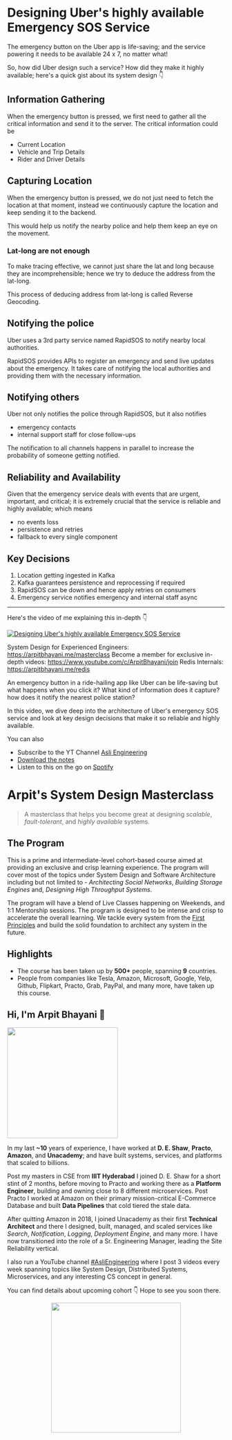 Designing Uber's highly available Emergency SOS Service
===


The emergency button on the Uber app is life-saving; and the service powering it needs to be available 24 x 7, no matter what!

So, how did Uber design such a service? How did they make it highly available; here's a quick gist about its system design 👇‍

## Information Gathering

When the emergency button is pressed, we first need to gather all the critical information and send it to the server. The critical information could be

- Current Location
- Vehicle and Trip Details
- Rider and Driver Details

## Capturing Location

When the emergency button is pressed, we do not just need to fetch the location at that moment, instead we continuously capture the location and keep sending it to the backend.

This would help us notify the nearby police and help them keep an eye on the movement.

### Lat-long are not enough

To make tracing effective, we cannot just share the lat and long because they are incomprehensible; hence we try to deduce the address from the lat-long.

This process of deducing address from lat-long is called Reverse Geocoding.

## Notifying the police

Uber uses a 3rd party service named RapidSOS to notify nearby local authorities.

RapidSOS provides APIs to register an emergency and send live updates about the emergency. It takes care of notifying the local authorities and providing them with the necessary information.

## Notifying others

Uber not only notifies the police through RapidSOS, but it also notifies

- emergency contacts
- internal support staff for close follow-ups

The notification to all channels happens in parallel to increase the probability of someone getting notified.

## Reliability and Availability

Given that the emergency service deals with events that are urgent, important, and critical; it is extremely crucial that the service is reliable and highly available; which means

- no events loss
- persistence and retries
- fallback to every single component 

## Key Decisions

1. Location getting ingested in Kafka
2. Kafka guarantees persistence and reprocessing if required
3. RapidSOS can be down and hence apply retries on consumers
4. Emergency service notifies emergency and internal staff async
<hr />


<p>Here's the video of me explaining this in-depth 👇‍</p>

[![Designing Uber's highly available Emergency SOS Service](https://i.ytimg.com/vi/gpzGpPiRoCo/mqdefault.jpg)](https://www.youtube.com/watch?v=gpzGpPiRoCo)

System Design for Experienced Engineers: https://arpitbhayani.me/masterclass
Become a member for exclusive in-depth videos: https://www.youtube.com/c/ArpitBhayani/join
Redis Internals: https://arpitbhayani.me/redis

An emergency button in a ride-hailing app like Uber can be life-saving but what happens when you click it? What kind of information does it capture? how does it notify the nearest police station?

In this video, we dive deep into the architecture of Uber's emergency SOS service and look at key design decisions that make it so reliable and highly available.

You can also
 - Subscribe to the YT Channel [Asli Engineering](https://youtube.com/c/ArpitBhayani)
 - [Download the notes](https://drive.google.com/file/d/1RMjNyqQoDK0z3OmzhICOg7WHRhAEIMG1/view?usp=share_link)
 - Listen to this on the go on [Spotify](https://open.spotify.com/show/7qMoamm2iZQrsPVm6IQLoD)

# Arpit's System Design Masterclass

> A masterclass that helps you become great at designing _scalable_, _fault-tolerant_, and _highly available_ systems.

## The Program

This is a prime and intermediate-level cohort-based course aimed at providing an exclusive and crisp learning experience. The program will cover most of the topics under System Design and Software Architecture including but not limited to - _Architecting Social Networks_, _Building Storage Engines_ and, _Designing High Throughput Systems_.

The program will have a blend of Live Classes happening on Weekends, and 1:1 Mentorship sessions. The program is designed to be intense and crisp to accelerate the overall learning. We tackle every system from the [First Principles](https://en.wikipedia.org/wiki/First_principle) and build the solid foundation to architect any system in the future.


## Highlights

 - The course has been taken up by __500+__ people, spanning __9__ countries.
 - People from companies like Tesla, Amazon, Microsoft, Google, Yelp, Github, Flipkart, Practo, Grab, PayPal, and many more, have taken up this course.


## Hi, I'm Arpit Bhayani 👋

<img width="256px" src="https://edge.arpitbhayani.me/img/arpit.jpg" />

In my last **~10** years of experience, I have worked at **D. E. Shaw**, **Practo**, **Amazon**, and **Unacademy**; and have built systems, services, and platforms that scaled to billions.

Post my masters in CSE from **IIIT Hyderabad** I joined D. E. Shaw for a short stint of 2 months, before moving to Practo and working there as a **Platform Engineer**, building and owning close to 8 different microservices. Post Practo I worked at Amazon on their primary mission-critical E-Commerce Database and built **Data Pipelines** that cold tiered the stale data.

After quitting Amazon in 2018, I joined Unacademy as their first **Technical Architect** and there I designed, built, managed, and scaled services like _Search_, _Notification_, _Logging_, _Deployment Engine_, and many more. I have now transitioned into the role of a Sr. Engineering Manager, leading the Site Reliability vertical.

I also run a YouTube channel [#AsliEngineering](https://www.youtube.com/c/ArpitBhayani) where I post 3 videos every week spanning topics like System Design, Distributed Systems, Microservices, and any interesting CS concept in general.

You can find details about upcoming cohort 👇‍ Hope to see you soon there.

<center>
<a target="_blank" href="https://arpitbhayani.me/masterclass">
<img src="https://user-images.githubusercontent.com/4745789/137859181-d4499cf4-ce65-4466-8b88-a078ece0f081.PNG" width="300px" />
</a>
</center>